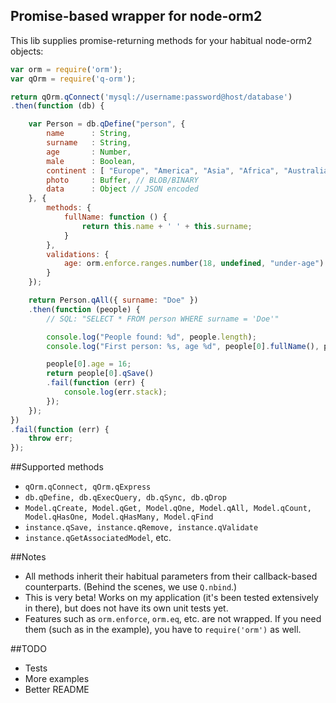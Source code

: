 ## Promise-based wrapper for node-orm2

This lib supplies promise-returning methods for your habitual node-orm2 objects:

```js
var orm = require('orm');
var qOrm = require('q-orm');

return qOrm.qConnect('mysql://username:password@host/database')
.then(function (db) {

	var Person = db.qDefine("person", {
		name      : String,
		surname   : String,
		age       : Number,
		male      : Boolean,
		continent : [ "Europe", "America", "Asia", "Africa", "Australia", "Antartica" ], // ENUM type
		photo     : Buffer, // BLOB/BINARY
		data      : Object // JSON encoded
	}, {
		methods: {
			fullName: function () {
				return this.name + ' ' + this.surname;
			}
		},
		validations: {
			age: orm.enforce.ranges.number(18, undefined, "under-age")
		}
	});

	return Person.qAll({ surname: "Doe" })
	.then(function (people) {
		// SQL: "SELECT * FROM person WHERE surname = 'Doe'"

		console.log("People found: %d", people.length);
		console.log("First person: %s, age %d", people[0].fullName(), people[0].age);

		people[0].age = 16;
		return people[0].qSave()
		.fail(function (err) {
			console.log(err.stack);
		});
	});
})
.fail(function (err) {
	throw err;
});
```

##Supported methods

- `qOrm.qConnect, qOrm.qExpress`
- `db.qDefine, db.qExecQuery, db.qSync, db.qDrop`
- `Model.qCreate, Model.qGet, Model.qOne, Model.qAll, Model.qCount, Model.qHasOne, Model.qHasMany, Model.qFind`
- `instance.qSave, instance.qRemove, instance.qValidate`
- `instance.qGetAssociatedModel`, etc.

##Notes

- All methods inherit their habitual parameters from their callback-based counterparts. (Behind the scenes, we use `Q.nbind`.)
- This is very beta! Works on my application (it's been tested extensively in there), but does not have its own unit tests yet.
- Features such as `orm.enforce`, `orm.eq`, etc. are not wrapped. If you need them (such as in the example), you have to `require('orm')` as well.

##TODO

- Tests
- More examples
- Better README
